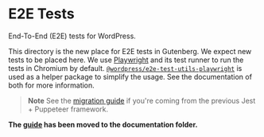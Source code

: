 # E2E Tests

End-To-End (E2E) tests for WordPress.

This directory is the new place for E2E tests in Gutenberg. We expect new tests to be placed here. We use [Playwright](https://playwright.dev/) and its test runner to run the tests in Chromium by default. [`@wordpress/e2e-test-utils-playwright`](https://github.com/WordPress/gutenberg/tree/HEAD/packages/e2e-test-utils-playwright) is used as a helper package to simplify the usage. See the documentation of both for more information.

> **Note**
> See the [migration guide](https://github.com/WordPress/gutenberg/tree/HEAD/docs/contributors/code/e2e/MIGRATION.md) if you're coming from the previous Jest + Puppeteer framework.

**The [guide](https://github.com/WordPress/gutenberg/tree/HEAD/docs/contributors/code/e2e/README.md) has been moved to the documentation folder.**
